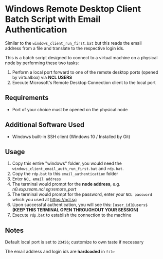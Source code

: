 # Windows Remote Desktop Client Batch Script with Email Authentication
Similar to the `windows_client_run_first.bat` but this reads the email address from a file and translate to the respective login ids.

This is a batch script designed to connect to a virtual machine on a physical node by performing these two tasks:
1. Perform a local port forward to one of the remote desktop ports (opened by virtualbox) via **NCL USERS**
1. Execute Microsoft's Remote Desktop Connection client to the local port

## Requirements
* Port of your choice must be opened on the physical node

## Additional Software Used
* Windows built-in SSH client (Windows 10 / Installed by Git)

## Usage
1. Copy this entire "windows" folder, you would need the `windows_client_email_auth_run_first.bat` and `rdp.bat`.
1. Copy the `rdp.bat` to this `email_authentication` folder
1. Enter `NCL email address`
1. The terminal would prompt for the **node address**, e.g. *n0.exp.team.ncl.sg:remote_port*
1. The terminal would prompt for the password, enter your `NCL password` which you used at https://ncl.sg
1. Upon successful authentication, you will see this: `[user_id]@users$` **(KEEP THIS TERMINAL OPEN THROUGHOUT YOUR SESSION)**
1. Execute `rdp.bat` to establish the connection to the machine

## Notes
Default local port is set to `23456`; customize to own taste if necessary

The email address and login ids are **hardcoded** in `file`
